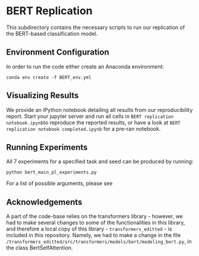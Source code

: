 # BERT Replication

This subdirectory contains the necessary scripts to run our replication of the BERT-based classification model.

## Environment Configuration

In order to run the code either create an Anaconda environment:

```
conda env create -f BERT_env.yml
```

## Visualizing Results

We provide an IPython notebook detailing all results from our reproducibility report. 
Start your jupyter server and run all cells in `BERT replication notebook.ipynb`to reproduce the reported results, or have a look at `BERT replication notebook completed.ipynb` for a pre-ran notebook.


## Running Experiments

All 7 experiments for a specified task and seed can be produced by running:

```
python bert_main_pl_experiments.py
```

For a list of possible arguments, please see

## Acknowledgements

A part of the code-base relies on the transformers library - however, we had to make several changes to some of the functionalities in this library, and therefore a local copy of this library - ` transformers_editted ` - is included in this repository. 
Namely, we had to make a change in the file `/transformers_editted/src/transformers/models/bert/modeling_bert.py`, in the class BertSelfAttention.
